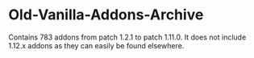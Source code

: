 # Old-Vanilla-Addons-Archive

Contains 783 addons from patch 1.2.1 to patch 1.11.0.
It does not include 1.12.x addons as they can easily be found elsewhere.